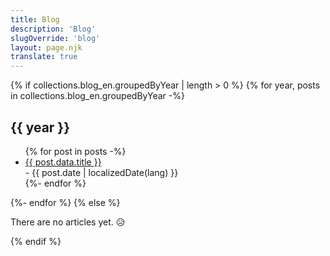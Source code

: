 ```yaml
---
title: Blog
description: 'Blog'
slugOverride: 'blog'
layout: page.njk
translate: true
---
```

{% if collections.blog_en.groupedByYear | length > 0 %}
  {% for year, posts in collections.blog_en.groupedByYear -%}
    <h2 class="blog-posts-year">{{ year }}</h2>
    <ul class="posts-list">
      {% for post in posts -%}
        <li>
          <a href="{{ post.url }}">{{ post.data.title }}</a><br>
          <span class="post-date-small"> - {{ post.date | localizedDate(lang) }}<!-- , {{ post.data.tags | join(", ") }} --> </span>
        </li>
      {%- endfor %}
    </ul>
  {%- endfor %}
{% else %}
  <p class="centered">There are no articles yet. 😥</p>
{% endif %}